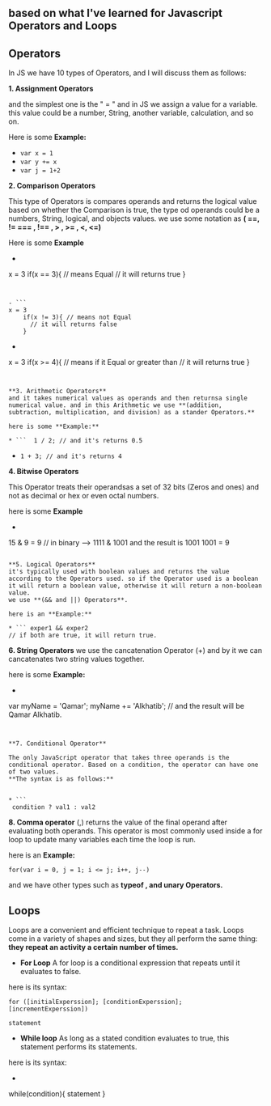 
## based on what I've learned for Javascript Operators and Loops

## **Operators**

In JS we have 10 types of Operators, and I will discuss them as follows:

**1. Assignment Operators**

and the simplest one is the " = "  and in JS we assign a value for a variable. this value could be a number, String, another variable, calculation, and so on.

Here is some **Example:**
- ``` var x = 1 ```
- ``` var y += x ```
- ``` var j = 1+2 ```


**2. Comparison Operators**

This type of Operators is compares operands  and returns the logical value based on whether the Comparison is true, the type od operands could be a numbers, String, logical, and objects values. we use some notation as **( ==, != === , !== , > , >= , <, <=)**

Here is some **Example**

- ``` 
x = 3
    if(x == 3){ // means Equal
      // it will returns true
    }
``` 


- ``` 
x = 3
    if(x != 3){ // means not Equal
      // it will returns false
    }
```


- ``` 
x = 3
    if(x >= 4){ // means if it Equal or greater than
      // it will returns true
    }
```


**3. Arithmetic Operators**
and it takes numerical values as operands and then returnsa single numerical value. and in this Arithmetic we use **(addition, subtraction, multiplication, and division) as a stander Operators.**

here is some **Example:**

* ```  1 / 2; // and it's returns 0.5 
```

* ``` 1 + 3; // and it's returns 4 ```

**4. Bitwise Operators**

This Operator treats their operandsas a set of 32 bits (Zeros and ones) and not as decimal or hex or even octal numbers. 

here is some **Example**

* ``` 
15 & 9 = 9 
// in binary --> 1111 & 1001 
and the result is 1001
1001 = 9
```

**5. Logical Operators**
it's typically used with boolean values and returns the value according to the Operators used. so if the Operator used is a boolean it will return a boolean value, otherwise it will return a non-boolean value.
we use **(&& and ||) Operators**.

here is an **Example:**

* ``` exper1 && exper2 
// if both are true, it will return true. 
```

**6. String Operators**
we use the cancatenation Operator (+) and by it we can cancatenates two string values together. 

here is some **Example:**

* ``` 
var myName = 'Qamar';
myName += 'Alkhatib'; 
// and the result will be Qamar Alkhatib. 
``` 


**7. Conditional Operator**

The only JavaScript operator that takes three operands is the conditional operator. Based on a condition, the operator can have one of two values. 
**The syntax is as follows:**


* ```
 condition ? val1 : val2 
```

**8. Comma operator**
(,) returns the value of the final operand after evaluating both operands. This operator is most commonly used inside a for loop to update many variables each time the loop is run.

here is an **Example:**

``` 
for(var i = 0, j = 1; i <= j; i++, j--)
```

and we have other types such as **typeof , and unary Operators.** 

## **Loops**
Loops are a convenient and efficient technique to repeat a task. Loops come in a variety of shapes and sizes, but they all perform the same thing: **they repeat an activity a certain number of times.**

* **For Loop**
A for loop is a conditional expression that repeats until it evaluates to false.

here is its syntax:

```
for ([initialExperssion]; [conditionExperssion]; [incrementExperssion])

statement
```

* **While loop**
As long as a stated condition evaluates to true, this statement performs its statements.

here is its syntax:

* ```
while(condition){
  statement
}
```